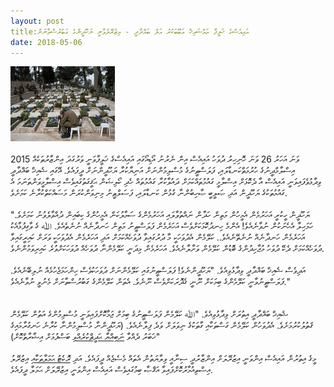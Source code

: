 ```yaml
---
layout: post
title:އައިއެސްގެ ޚަލީފާ އައްޝައިޚް އަބޫބަކުރު އަލް ބަޣްދާދީ - އިޒުރޭލުވާނީ ޔަހޫދީންގެ ގަބުރުސްތާނަށް
date: 2018-05-06
---
```

![graveyard-of-jw](/assets/graveyardjw.png)
<br/>
<br/>
2015 ވަނަ އަހަރު 26 ވަނަ ހޮނިހިރު ދުވަހު އައިއެސް އިން ނެރުނު އޯޑިއޯގައި އައިއެސްގެ ޚަލީފާވަނީ ވަރުގަދަ އިންޒާރުތަކެއް އިސްލާމްދީނުގެ ހުރުމަތްކަނޑާލައި، ފަލަސްޠީނުގެ މުސްލިމުންނަށް އަނިޔާކުރާ ޔަހޫދީންނަށް ދީފައެވެ. އޭގައި ޝެއިޚް ބަޣްދާދީ ވިދާޅުވެފައިވަނީ އައިއެސް އާ ދެކޮޅަށް އިސްލާމީ ގައުމުތައްކަމަށް ދައުވާކުރާ ގައުމުތައް ހެދި ކޯލިޝަން ޙަޤީގަތުގައިވެސް އިސްލާމީވަންތަނަމަ އެ ގައުމުތަކުގެ ޔަހޫދީން އަދި ޞަލީބީ ޞާހިބުންނާ ގުޅުން ކަނޑާލައި، ފަސަލްޠީނު މިނިވަންކުރަން މަސައްކަތްކުރާނެ ކަމަށެވެ. 
<br/>
<br/>
"ޔަހޫދީން ހީކުރީ އަހަރުމެން އެމީހުން މަތިން ހަދާން ނައްތުވާލައި އަހަރުމެންގެ ސަމާލުކަން އެމީހުންގެ ކިބައިން ދުއްވާލެވުނު ކަމަށެވެ. ހަމަހިލާ އެހެނަކުން ނުވާނެއެވެ! އެންމެ ހިނދުކޮޅަކަށްވެސް އަހަރެމެން ފަލަސްޠީނު މަތިން ހަނދާނެއް ނުނެތެއެވެ. ﷲ ގެ ވާގިފުޅާއެކު އަހަރެމެން ހަނދާނެއް ނުނެތޭނެއެވެ.. ކަލޭމެން އެދުވަހަކީ މާ ދުރުގައިވާ ދުވަހެއްކަމަށް އަދި އަހަރެމެން އެދުވަހަކީ ވަރަށް ކައިރީގައިވާ ދުވަހެއްކަމަށް ދެކޭ ދުވަހު މުޖާހިދުންގެ ބޮޑުން ކަލޭމެން ވަށާލާނެއެވެ. އަހަރެމެން މިދަނީ ކަލޭމެންނާ ދުވަހެއް ދުވަހަކަށްވުރެ ކައިރިވަމުންނެވެ. 
<br/>
<br/>
އަދިވެސް ޝެއިޚް ބަޣްދާދީ ވިދާޅުވިއެވެ. "ޔަހޫދީންނެވެ! ފަލަސްޠީނުގައި ކަލޭމެންނަށް ދުވަހަކުވެސް ހިންހަމަޖެހުމެއް ނުލިބޭނެއެވެ. ފަލަސްޠީނުވާނީ ކަލޭމެންގެ ބިމަކަށް ނޫނީ ގެދޮރަކަށްވެސް ނޫނެވެ. އެތަން ކަލޭމެންގެ ގަބުރުސްތާނަށް މެނުވީ ނުވާނެއެވެ."  
<br/>
<br/>
ޝެއިޚް ބަޣްދާދީ އިތުރަށް ވިދާޅުވިއެވެ. "ﷲ ކަލޭމެން ފަލަސްޠީނުގެ ބިމަށް ޖަމާކޮށްފައިވަނީ މުސްލިމުންގެ އަތުން ކަލޭމެން ޤަތުލުކުރުމަށެވެ. އެދުވަހުން ކަލޭމެން ގަސްތަކާއި ގާތަކުގެ ނިވަލަށް ވަދެ ފިލާނެއެވެ. (ޔަހޫދީންނާ މުސްލިމުންނާ ކުރާނެ ހަނގުރާމައިގެ ޚަބަރު ދެއްވާ [ނަބިއްޔާ ޙަދީޘްކުރެއްވި](https://sunnah.com/search/?q=fight+the+jews) ބަސްފުޅަށް އިޝާރާތްކޮށް)"
<br/>
<br/>
މީގެ އިތުރުން އައިއެސް އިންވަނީ އިޒުރޭލަށް އިންޒާރުދީ ސިނާއީ ވިލާޔަތުން އެތައް މެސެޖެއް ދީފައެވެ. އަދި [ރޮކެޓު ޙަމަލާތަކާއި](https://www.haaretz.com/israel-news/two-rockets-fired-from-sinai-at-southern-israel-idf-confirms-1.5457916) އިޒުރޭލު އިސްތިއުމާރުކޮށްފައިވާ އަޤްޞާ ބިމުގައިވެސް އައިއެސް އިންވަނީ އިޒުރޭލަށް ޙަމަލާ ދީފައެވެ.


